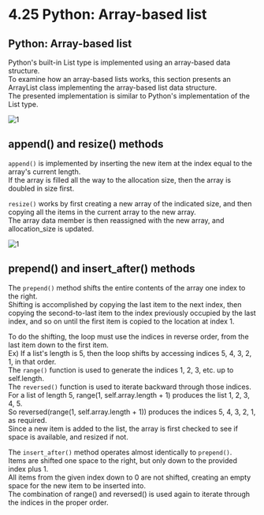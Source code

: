 # 4.25 Python: Array-based list

## Python: Array-based list
Python's built-in List type is implemented using an array-based data structure.   
To examine how an array-based lists works, this section presents an ArrayList class implementing the array-based list data structure.   
The presented implementation is similar to Python's implementation of the List type.   

![1](https://github.com/ijaejun1025/CIS223-Algorithms/assets/154036705/4e759474-fce0-4c48-b361-78dfa0dee683)

## append() and resize() methods
``append()`` is implemented by inserting the new item at the index equal to the array's current length.   
If the array is filled all the way to the allocation size, then the array is doubled in size first.   

``resize()`` works by first creating a new array of the indicated size, and then copying all the items in the current array to the new array.    
The array data member is then reassigned with the new array, and allocation_size is updated.

![1](https://github.com/ijaejun1025/CIS223-Algorithms/assets/154036705/97ce35c9-9c04-4234-a9b8-d8975179056d)

## prepend() and insert_after() methods
The ``prepend()`` method shifts the entire contents of the array one index to the right.   
Shifting is accomplished by copying the last item to the next index, then copying the second-to-last item to the index previously occupied by the last index, and so on until the first item is copied to the location at index 1.   

To do the shifting, the loop must use the indices in reverse order, from the last item down to the first item.   
Ex) If a list's length is 5, then the loop shifts by accessing indices 5, 4, 3, 2, 1, in that order.   
The ``range()`` function is used to generate the indices 1, 2, 3, etc. up to self.length.   
The ``reversed()`` function is used to iterate backward through those indices.   
For a list of length 5, range(1, self.array.length + 1) produces the list 1, 2, 3, 4, 5.   
So reversed(range(1, self.array.length + 1)) produces the indices 5, 4, 3, 2, 1, as required.     
Since a new item is added to the list, the array is first checked to see if space is available, and resized if not.   

The ``insert_after()`` method operates almost identically to ``prepend()``.   
Items are shifted one space to the right, but only down to the provided index plus 1.   
All items from the given index down to 0 are not shifted, creating an empty space for the new item to be inserted into.   
The combination of range() and reversed() is used again to iterate through the indices in the proper order.   
